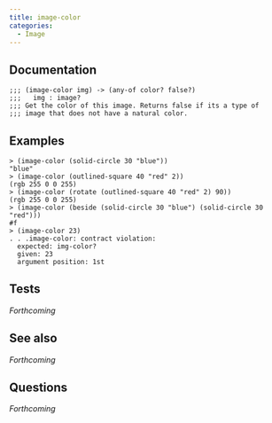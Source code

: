 ```yaml
---
title: image-color
categories: 
  - Image
---
```

## Documentation

```
;;; (image-color img) -> (any-of color? false?)
;;;   img : image?
;;; Get the color of this image. Returns false if its a type of
;;; image that does not have a natural color.
```

## Examples

```
> (image-color (solid-circle 30 "blue"))
"blue"
> (image-color (outlined-square 40 "red" 2))
(rgb 255 0 0 255)
> (image-color (rotate (outlined-square 40 "red" 2) 90))
(rgb 255 0 0 255)
> (image-color (beside (solid-circle 30 "blue") (solid-circle 30 "red")))
#f
> (image-color 23)
. . .image-color: contract violation:
  expected: img-color?
  given: 23
  argument position: 1st
```

## Tests

_Forthcoming_

## See also

_Forthcoming_

## Questions

_Forthcoming_
